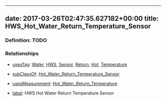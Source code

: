 
---
date: 2017-03-26T02:47:35.627182+00:00
title: HWS_Hot_Water_Return_Temperature_Sensor
---
### Definition: TODO

### Relationships

* [usesTag](https://brickschema.org/schema/1.0/BrickFrame#usesTag): [Water](https://brickschema.org/schema/1.0/BrickTag#Water), [HWS](https://brickschema.org/schema/1.0/BrickTag#HWS), [Sensor](https://brickschema.org/schema/1.0/BrickTag#Sensor), [Return](https://brickschema.org/schema/1.0/BrickTag#Return), [Hot](https://brickschema.org/schema/1.0/BrickTag#Hot), [Temperature](https://brickschema.org/schema/1.0/BrickTag#Temperature)

* [subClassOf](http://www.w3.org/2000/01/rdf-schema#subClassOf): [Hot_Water_Return_Temperature_Sensor](https://brickschema.org/schema/1.0/Brick#Hot_Water_Return_Temperature_Sensor)

* [usesMeasurement](https://brickschema.org/schema/1.0/BrickFrame#usesMeasurement): [Hot_Water_Return_Temperature](https://brickschema.org/schema/1.0/Brick#Hot_Water_Return_Temperature)

* [label](http://www.w3.org/2000/01/rdf-schema#label): HWS Hot Water Return Temperature Sensor
